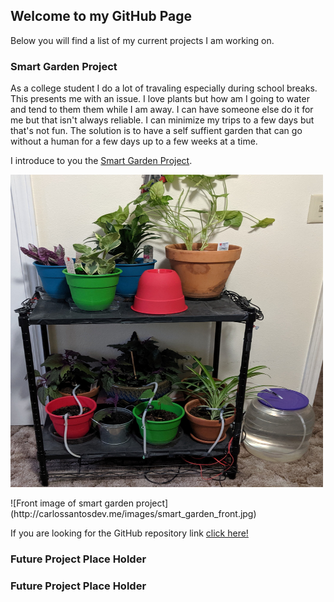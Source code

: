 ## Welcome to my GitHub Page

Below you will find a list of my current projects I am working on.

### Smart Garden Project
As a college student I do a lot of travaling especially during school breaks.
This presents me with an issue. I love plants but how am I going to water and tend to them them while I am away. I can have someone else do it for me but that isn't always reliable. I can minimize my trips to a few days but that's not fun. The solution is to have a self suffient garden that can go without a human for a few days up to a few weeks at a time.

I introduce to you the [Smart Garden Project](http://carlossantosdev.me/pages/smart_garden_project).

<p><img src="smart_garden_front.jpg" alt="Front image of smart garden" width="500" height="500"></p>
![Front image of smart garden project](http://carlossantosdev.me/images/smart_garden_front.jpg)

If you are looking for the GitHub repository link [click here!](https://github.com/carlkid1499/carlkid1499.github.io)

### Future Project Place Holder



### Future Project Place Holder



